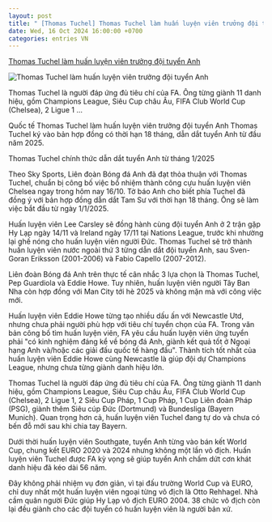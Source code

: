 ```yaml
---
layout: post
title: " [Thomas Tuchel] Thomas Tuchel làm huấn luyện viên trưởng đội tuyển Anh"
date: Wed, 16 Oct 2024 16:00:00 +0700
categories: entries VN
---
```

[Thomas Tuchel làm huấn luyện viên trưởng đội tuyển Anh](https://baohaiduong.vn/thomas-tuchel-lam-huan-luyen-vien-truong-doi-tuyen-anh-395780.html)

![Thomas Tuchel làm huấn luyện viên trưởng đội tuyển Anh](https://bhd.1cdn.vn/2024/10/16/doi-tuyen-anh.png)

Thomas Tuchel là người đáp ứng đủ tiêu chí của FA. Ông từng giành 11 danh hiệu, gồm Champions League, Siêu Cup châu Âu, FIFA Club World Cup (Chelsea), 2 Ligue 1 ...

Quốc tế Thomas Tuchel làm huấn luyện viên trưởng đội tuyển Anh Thomas Tuchel ký vào bản hợp đồng có thời hạn 18 tháng, dẫn dắt tuyển Anh từ đầu năm 2025.

Thomas Tuchel chính thức dẫn dắt tuyển Anh từ tháng 1/2025

Theo Sky Sports, Liên đoàn Bóng đá Anh đã đạt thỏa thuận với Thomas Tuchel, chuẩn bị công bố việc bổ nhiệm thành công cựu huấn luyện viên Chelsea ngay trong hôm nay 16/10. Tờ báo Anh cho biết phía Tuchel đã đồng ý với bản hợp đồng dẫn dắt Tam Sư với thời hạn 18 tháng. Ông sẽ làm việc bắt đầu từ ngày 1/1/2025.

Huấn luyện viên Lee Carsley sẽ đồng hành cùng đội tuyển Anh ở 2 trận gặp Hy Lạp ngày 14/11 và Ireland ngày 17/11 tại Nations League, trước khi nhường lại ghế nóng cho huấn luyện viên người Đức. Thomas Tuchel sẽ trở thành huấn luyện viên nước ngoài thứ 3 từng dẫn dắt đội tuyển Anh, sau Sven-Goran Eriksson (2001-2006) và Fabio Capello (2007-2012).

Liên đoàn Bóng đá Anh trên thực tế cân nhắc 3 lựa chọn là Thomas Tuchel, Pep Guardiola và Eddie Howe. Tuy nhiên, huấn luyện viên người Tây Ban Nha còn hợp đồng với Man City tới hè 2025 và không mặn mà với công việc mới.

Huấn luyện viên Eddie Howe từng tạo nhiều dấu ấn với Newcastle Utd, nhưng chưa phải người phù hợp với tiêu chí tuyển chọn của FA. Trong văn bản công bố tìm huấn luyện viên, FA yêu cầu huấn luyện viên ứng tuyển phải "có kinh nghiệm đáng kể về bóng đá Anh, giành kết quả tốt ở Ngoại hạng Anh và/hoặc các giải đấu quốc tế hàng đầu". Thành tích tốt nhất của huấn luyện viên Eddie Howe cùng Newcastle là giúp đội dự Champions League, nhưng chưa từng giành danh hiệu lớn.

Thomas Tuchel là người đáp ứng đủ tiêu chí của FA. Ông từng giành 11 danh hiệu, gồm Champions League, Siêu Cup châu Âu, FIFA Club World Cup (Chelsea), 2 Ligue 1, 2 Siêu Cup Pháp, 1 Cup Pháp, 1 Cup Liên đoàn Pháp (PSG), giành thêm Siêu cúp Đức (Dortmund) và Bundesliga (Bayern Munich). Quan trọng hơn cả, huấn luyện viên Tuchel đang tự do và chưa có bến đỗ mới sau khi chia tay Bayern.

Dưới thời huấn luyện viên Southgate, tuyển Anh từng vào bán kết World Cup, chung kết EURO 2020 và 2024 nhưng không một lần vô địch. Huấn luyện viên Tuchel được FA kỳ vọng sẽ giúp tuyển Anh chấm dứt cơn khát danh hiệu đã kéo dài 56 năm.

Đây không phải nhiệm vụ đơn giản, vì tại đấu trường World Cup và EURO, chỉ duy nhất một huấn luyện viên ngoại từng vô địch là Otto Rehhagel. Nhà cầm quân người Đức giúp Hy Lạp vô địch EURO 2004. 38 chức vô địch còn lại đều giành cho các đội tuyển có huấn luyện viên là người bản xứ.

